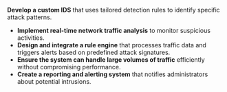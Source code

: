  **Develop a custom IDS** that uses tailored detection rules to identify specific attack patterns.
- **Implement real-time network traffic analysis** to monitor suspicious activities.
- **Design and integrate a rule engine** that processes traffic data and triggers alerts based on predefined attack signatures.
- **Ensure the system can handle large volumes of traffic** efficiently without compromising performance.
- **Create a reporting and alerting system** that notifies administrators about potential intrusions.
